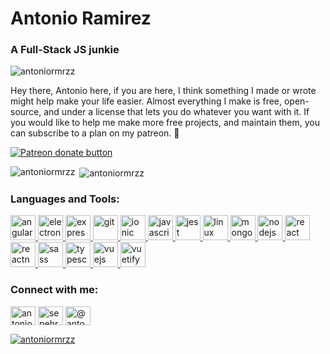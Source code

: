 <h1 align="left">Antonio Ramirez</h1>
<h3 align="left">A Full-Stack JS junkie</h3>

<p align="left"> <img src="https://komarev.com/ghpvc/?username=antoniormrzz&label=Profile%20views&color=0e75b6&style=flat" alt="antoniormrzz" /> </p> 


 Hey there, Antonio here, if you are here, I think something I made or wrote might help make your life easier. Almost everything I make is free, open-source, and under a license that lets you do whatever you want with it. If you would like to help me make more free projects, and maintain them, you can subscribe to a plan on my patreon. 🤝
<p class="badge-patreon"><a href="https://patreon.com/antoniormrzz" title="Donate to this project using Patreon"><img src="https://img.shields.io/badge/patreon-donate-yellow.svg" alt="Patreon donate button" /></a></p>


<p><img align="left" src="https://github-readme-stats.vercel.app/api/top-langs?username=antoniormrzz&show_icons=true&theme=radical&locale=en&layout=compact" alt="antoniormrzz" /></p>

<p>&nbsp;<img align="center" src="https://github-readme-stats.vercel.app/api?username=antoniormrzz&show_icons=true&theme=radical&locale=en" alt="antoniormrzz" /></p>

<h3 align="left">Languages and Tools:</h3>
<p align="left"> <a href="https://angular.io" target="_blank"> <img src="https://devicons.github.io/devicon/devicon.git/icons/angularjs/angularjs-original.svg" alt="angularjs" width="40" height="40"/> </a> <a href="https://www.electronjs.org" target="_blank"> <img src="https://devicons.github.io/devicon/devicon.git/icons/electron/electron-original.svg" alt="electron" width="40" height="40"/> </a> <a href="https://expressjs.com" target="_blank"> <img src="https://devicons.github.io/devicon/devicon.git/icons/express/express-original-wordmark.svg" alt="express" width="40" height="40"/> </a> <a href="https://git-scm.com/" target="_blank"> <img src="https://www.vectorlogo.zone/logos/git-scm/git-scm-icon.svg" alt="git" width="40" height="40"/> </a> <a href="https://ionicframework.com" target="_blank"> <img src="https://upload.wikimedia.org/wikipedia/commons/d/d1/Ionic_Logo.svg" alt="ionic" width="40" height="40"/> </a> <a href="https://developer.mozilla.org/en-US/docs/Web/JavaScript" target="_blank"> <img src="https://devicons.github.io/devicon/devicon.git/icons/javascript/javascript-original.svg" alt="javascript" width="40" height="40"/> </a> <a href="https://jestjs.io" target="_blank"> <img src="https://www.vectorlogo.zone/logos/jestjsio/jestjsio-icon.svg" alt="jest" width="40" height="40"/> </a> <a href="https://www.linux.org/" target="_blank"> <img src="https://devicons.github.io/devicon/devicon.git/icons/linux/linux-original.svg" alt="linux" width="40" height="40"/> </a> <a href="https://www.mongodb.com/" target="_blank"> <img src="https://devicons.github.io/devicon/devicon.git/icons/mongodb/mongodb-original-wordmark.svg" alt="mongodb" width="40" height="40"/> </a> <a href="https://nodejs.org" target="_blank"> <img src="https://devicons.github.io/devicon/devicon.git/icons/nodejs/nodejs-original-wordmark.svg" alt="nodejs" width="40" height="40"/> </a> <a href="https://reactjs.org/" target="_blank"> <img src="https://devicons.github.io/devicon/devicon.git/icons/react/react-original-wordmark.svg" alt="react" width="40" height="40"/> </a> <a href="https://reactnative.dev/" target="_blank"> <img src="https://reactnative.dev/img/header_logo.svg" alt="reactnative" width="40" height="40"/> </a> <a href="https://sass-lang.com" target="_blank"> <img src="https://devicons.github.io/devicon/devicon.git/icons/sass/sass-original.svg" alt="sass" width="40" height="40"/> </a> <a href="https://www.typescriptlang.org/" target="_blank"> <img src="https://devicons.github.io/devicon/devicon.git/icons/typescript/typescript-original.svg" alt="typescript" width="40" height="40"/> </a> <a href="https://vuejs.org/" target="_blank"> <img src="https://devicons.github.io/devicon/devicon.git/icons/vuejs/vuejs-original-wordmark.svg" alt="vuejs" width="40" height="40"/> </a> <a href="https://vuetifyjs.com/en/" target="_blank"> <img src="https://bestofjs.org/logos/vuetify.svg" alt="vuetify" width="40" height="40"/> </a> </p>

<h3 align="left">Connect with me:</h3>
<p align="left">
<a href="https://twitter.com/antoniormrzz" target="blank"><img align="center" src="https://cdn.jsdelivr.net/npm/simple-icons@3.0.1/icons/twitter.svg" alt="antoniormrzz" height="30" width="40" /></a>
<a href="https://linkedin.com/in/sepehr-alizadeh-4530408a" target="blank"><img align="center" src="https://cdn.jsdelivr.net/npm/simple-icons@3.0.1/icons/linkedin.svg" alt="sepehr-alizadeh-4530408a" height="30" width="40" /></a>
<a href="https://medium.com/@antonioramirezofficial" target="blank"><img align="center" src="https://cdn.jsdelivr.net/npm/simple-icons@3.0.1/icons/medium.svg" alt="@antonioramirezofficial" height="30" width="40" /></a>
</p>
<span> <a href="https://twitter.com/antoniormrzz" target="blank"><img src="https://img.shields.io/twitter/follow/antoniormrzz?logo=twitter&style=for-the-badge" alt="antoniormrzz" /></a> </span>
